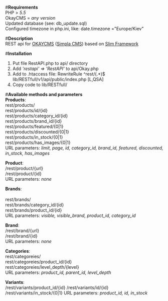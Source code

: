 #<b>Requirements</b> <br>
PHP     > <i>5.5</i> <br>
OkayCMS = <i>any version</i> <br>
Updated database (see: db_update.sql) <br>
Configured timezone in php.ini, like: date.timezone ="Europe/Kiev"

#<b>Description</b> <br>
REST api for <a href="https://okay-cms.com/">OKAYCMS</a> (<a href="http://simplacms.ru/">Simpla CMS</a>) based on
<a href="https://www.slimframework.com/">Slim Framework</a> <br>

#<b>Installation</b> <br>
1) Put file RestAPI.php to api/  directory
2) Add <i>'restapi'   => 'RestAPI'</i> to api/Okay.php
3) Add to .htaccess file: RewriteRule ^rest/(.*)$ lib/RESTfull/v1/api/public/index.php [L,QSA]
4) Copy code to lib/RESTfull/

#<b>Available methods and parameters</b> <br>
<b>Products</b>: <br>
     rest/products/ <br>
     rest/products/id/{id} <br>
     rest/products/category_id/{id} <br>
     rest/products/brand_id/{id} <br>
     rest/products/featured/{0|1} <br>
     rest/products/discounted/{0|1} <br>
     rest/products/in_stock/{0|1} <br>
     rest/products/has_images/{0|1} <br>
     URL parameters: <i>limit, page, id, category_id, brand_id, featured, discounted, in_stock, has_images</i>
     
<b>Product</b>: <br>
     /rest/product/{url} <br>
     /rest/product/{id} <br>
     URL parameters: <i>none</i>
     
<b>Brands</b>: <br>     
     rest/brands/ <br>
     rest/brands/category_id/{id} <br>
     rest/brands/product_id/{id} <br>
     URL parameters: <i>visible, visible_brand, product_id, category_id</i>
     
<b>Brand</b>: <br>
      /rest/brand/{url} <br>
      /rest/brand/{id} <br>
      URL parameters: <i>none</i>
      
<b>Categories</b>: <br>
     rest/categoreies/ <br>
     rest/categoreies/product_id/{id} <br>
     rest/categoreies/level_depth/{level}  <br>
     URL parameters: <i>product_id, parent_id, level_depth</i>

<b>Variants</b>: <br>
     /rest/variants/product_id/{id}
     /rest/variants/id/{id}
     /rest/variants/in_stock/{0|1}
     URL parameters: <i>product_id, id, in_stock</i>
